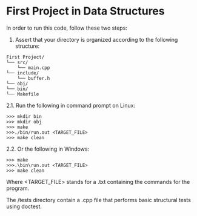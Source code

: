 # First Project in Data Structures
In order to run this code, follow these two steps:
1. Assert that your directory is organized according to the following structure:
```
First Project/
└── src/
    └── main.cpp
└── include/
    └── buffer.h
└── obj/
└── bin/
└── Makefile
```
2.1. Run the following in command prompt on Linux:
```
>>> mkdir bin
>>> mkdir obj
>>> make 
>>>./bin/run.out <TARGET_FILE>
>>> make clean
```
2.2. Or the following in Windows:
```
>>> make 
>>>.\bin\run.out <TARGET_FILE>
>>> make clean
```
Where <TARGET_FILE> stands for a .txt containing the commands for the program.


The /tests directory contain a .cpp file that performs basic structural tests using doctest.
